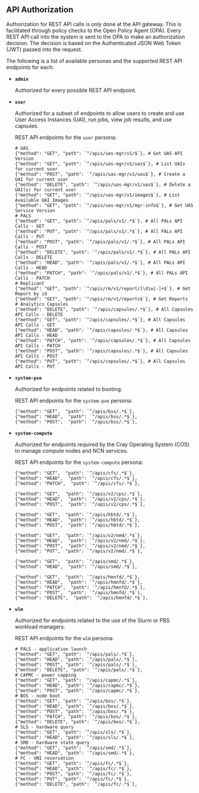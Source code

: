 ## API Authorization

Authorization for REST API calls is only done at the API gateway. This is facilitated through policy checks to the Open Policy Agent \(OPA\). Every REST API call into the system is sent to the OPA to make an authorization decision. The decision is based on the Authenticated JSON Web Token \(JWT\) passed into the request.

The following is a list of available personas and the supported REST API endpoints for each:

-   **`admin`**

    Authorized for every possible REST API endpoint.

-   **`user`**

    Authorized for a subset of endpoints to allow users to create and use User Access Instances \(UAI\), run jobs, view job results, and use capsules.

    REST API endpoints for the `user` persona:

    ```screen
    # UAS
    {"method": "GET", "path": `^/apis/uas-mgr/v1/$`}, # Get UAS API Version
    {"method": "GET", "path": `^/apis/uas-mgr/v1/uas$`}, # List UAIs for current user
    {"method": "POST", "path": `^/apis/uas-mgr/v1/uas$`}, # Create a UAI for current user
    {"method": "DELETE", "path": `^/apis/uas-mgr/v1/uas$`}, # Delete a UAI(s) for current user
    {"method": "GET", "path": `^/apis/uas-mgr/v1/images$`}, # List Available UAI Images
    {"method": "GET", "path": `^/apis/uas-mgr/v1/mgr-info$`}, # Get UAS Service Version
    # PALS
    {"method": "GET", "path": `^/apis/pals/v1/.*$`}, # All PALs API Calls - GET
    {"method": "PUT", "path": `^/apis/pals/v1/.*$`}, # All PALs API Calls - PUT
    {"method": "POST", "path": `^/apis/pals/v1/.*$`}, # All PALs API Calls - POST
    {"method": "DELETE", "path": `^/apis/pals/v1/.*$`}, # All PALs API Calls - DELETE
    {"method": "HEAD", "path": `^/apis/pals/v1/.*$`}, # All PALs API Calls - HEAD
    {"method": "PATCH", "path": `^/apis/pals/v1/.*$`}, # All PALs API Calls - PATCH
    # Replicant
    {"method": "GET", "path": `^/apis/rm/v1/report/[\d\w|-]+$`}, # Get Report by id
    {"method": "GET", "path": `^/apis/rm/v1/reports$`}, # Get Reports
    # Analytics Capsules
    {"method": "DELETE", "path": `^/apis/capsules/.*$`}, # All Capsules API Calls - DELETE
    {"method": "GET", "path": `^/apis/capsules/.*$`}, # All Capsules API Calls - GET
    {"method": "HEAD", "path": `^/apis/capsules/.*$`}, # All Capsules API Calls - HEAD
    {"method": "PATCH", "path": `^/apis/capsules/.*$`}, # All Capsules API Calls - PATCH
    {"method": "POST", "path": `^/apis/capsules/.*$`}, # All Capsules API Calls - POST
    {"method": "PUT", "path": `^/apis/capsules/.*$`}, # All Capsules API Calls - PUT
    ```

-   **`system-pxe`**

    Authorized for endpoints related to booting.

    REST API endpoints for the `system-pxe` persona:

    ```screen
    {"method": "GET",  "path": `^/apis/bss/.*$`},
    {"method": "HEAD",  "path": `^/apis/bss/.*$`},
    {"method": "POST",  "path": `^/apis/bss/.*$`},
    ```

-   **`system-compute`**

    Authorized for endpoints required by the Cray Operating System \(COS\) to manage compute nodes and NCN services.

    REST API endpoints for the `system-compute` persona:

    ```screen
    {"method": "GET",  "path": `^/apis/cfs/.*$`},
    {"method": "HEAD",  "path": `^/apis/cfs/.*$`},
    {"method": "PATCH",  "path": `^/apis/cfs/.*$`},

    {"method": "GET",  "path": `^/apis/v2/cps/.*$`},
    {"method": "HEAD",  "path": `^/apis/v2/cps/.*$`},
    {"method": "POST",  "path": `^/apis/v2/cps/.*$`},

    {"method": "GET",  "path": `^/apis/hbtd/.*$`},
    {"method": "HEAD",  "path": `^/apis/hbtd/.*$`},
    {"method": "POST",  "path": `^/apis/hbtd/.*$`},

    {"method": "GET",  "path": `^/apis/v2/nmd/.*$`},
    {"method": "HEAD",  "path": `^/apis/v2/nmd/.*$`},
    {"method": "POST",  "path": `^/apis/v2/nmd/.*$`},
    {"method": "PUT",  "path": `^/apis/v2/nmd/.*$`},

    {"method": "GET",  "path": `^/apis/smd/.*$`},
    {"method": "HEAD",  "path": `^/apis/smd/.*$`},

    {"method": "GET",  "path": `^/apis/hmnfd/.*$`},
    {"method": "HEAD",  "path": `^/apis/hmnfd/.*$`},
    {"method": "PATCH",  "path": `^/apis/hmnfd/.*$`},
    {"method": "POST",  "path": `^/apis/hmnfd/.*$`},
    {"method": "DELETE",  "path": `^/apis/hmnfd/.*$`},
    ```

-   **`wlm`**

    Authorized for endpoints related to the use of the Slurm or PBS workload managers.

    REST API endpoints for the `wlm` persona:

    ```screen
    # PALS - application launch
    {"method": "GET", "path": `^/apis/pals/.*$`},
    {"method": "HEAD", "path": `^/apis/pals/.*$`},
    {"method": "POST", "path": `^/apis/pals/.*$`},
    {"method": "DELETE", "path": `^/apis/pals/.*$`},
    # CAPMC - power capping
    {"method": "GET", "path": `^/apis/capmc/.*$`},
    {"method": "HEAD", "path": `^/apis/capmc/.*$`},
    {"method": "POST", "path": `^/apis/capmc/.*$`},
    # BOS - node boot
    {"method": "GET", "path": `^/apis/bos/.*$`},
    {"method": "HEAD", "path": `^/apis/bos/.*$`},
    {"method": "POST", "path": `^/apis/bos/.*$`},
    {"method": "PATCH", "path": `^/apis/bos/.*$`},
    {"method": "DELETE", "path": `^/apis/bos/.*$`},
    # SLS - hardware query
    {"method": "GET", "path": `^/apis/sls/.*$`},
    {"method": "HEAD", "path": `^/apis/sls/.*$`},
    # SMD - hardware state query
    {"method": "GET", "path": `^/apis/smd/.*$`},
    {"method": "HEAD", "path": `^/apis/smd/.*$`},
    # FC - VNI reservation
    {"method": "GET", "path": `^/apis/fc/.*$`},
    {"method": "HEAD", "path": `^/apis/fc/.*$`},
    {"method": "POST", "path": `^/apis/fc/.*$`},
    {"method": "PUT", "path": `^/apis/fc/.*$`},
    {"method": "DELETE", "path": `^/apis/fc/.*$`},
    ```



